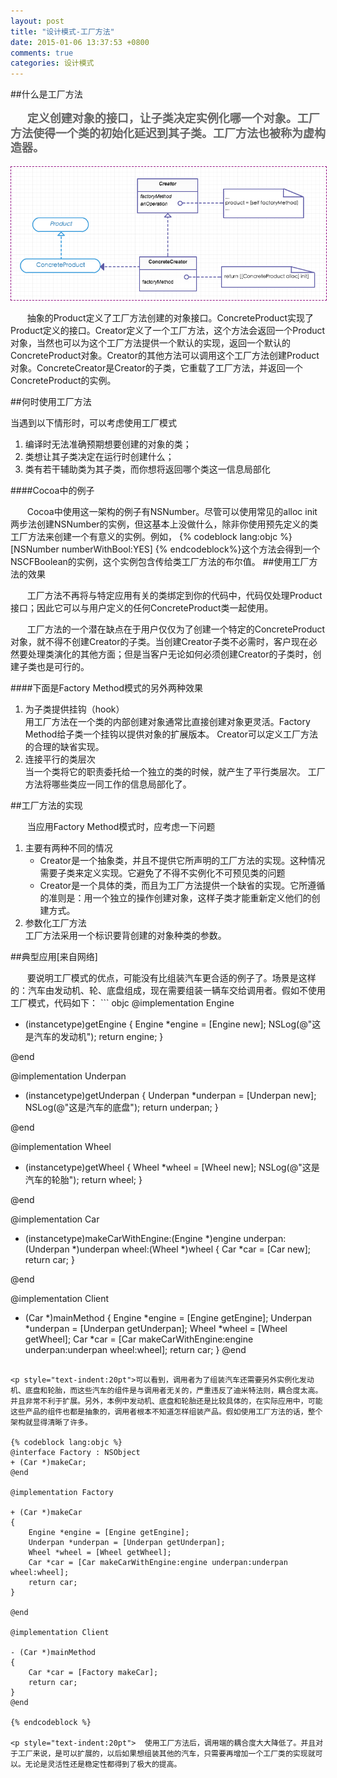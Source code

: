 ```yaml
---
layout: post
title: "设计模式-工厂方法"
date: 2015-01-06 13:37:53 +0800
comments: true
categories: 设计模式
---
```


##什么是工厂方法

<p style="color:#666666;font-weight:bold;font-size:18px;line-height: 130%;text-indent:20pt">定义创建对象的接口，让子类决定实例化哪一个对象。工厂方法使得一个类的初始化延迟到其子类。工厂方法也被称为虚构造器。</p>
<div style="text-align:center">
<img src = "/images/工厂方法类图.png" style = "border:1px dashed #930f83;align:center"/>
</div>
<p style = "text-indent:20pt;">抽象的Product定义了工厂方法创建的对象接口。ConcreteProduct实现了Product定义的接口。Creator定义了一个工厂方法，这个方法会返回一个Product对象，当然也可以为这个工厂方法提供一个默认的实现，返回一个默认的ConcreteProduct对象。Creator的其他方法可以调用这个工厂方法创建Product对象。ConcreteCreator是Creator的子类，它重载了工厂方法，并返回一个ConcreteProduct的实例。

##何时使用工厂方法

<p>当遇到以下情形时，可以考虑使用工厂模式
<ol>
<li>编译时无法准确预期想要创建的对象的类；
<li>类想让其子类决定在运行时创建什么；
<li>类有若干辅助类为其子类，而你想将返回哪个类这一信息局部化
</ol>

####Cocoa中的例子
<p style = "text-indent:20pt;">Cocoa中使用这一架构的例子有NSNumber。尽管可以使用常见的alloc init两步法创建NSNumber的实例，但这基本上没做什么，除非你使用预先定义的类工厂方法来创建一个有意义的实例。例如，
{% codeblock lang:objc %}
[NSNumber numberWithBool:YES]
{% endcodeblock%}这个方法会得到一个NSCFBoolean的实例，这个实例包含传给类工厂方法的布尔值。	
##使用工厂方法的效果

<p style="text-indent:20pt">工厂方法不再将与特定应用有关的类绑定到你的代码中，代码仅处理Product接口；因此它可以与用户定义的任何ConcreteProduct类一起使用。
<p style="text-indent:20pt">工厂方法的一个潜在缺点在于用户仅仅为了创建一个特定的ConcreteProduct对象，就不得不创建Creator的子类。当创建Creator子类不必需时，客户现在必然要处理类演化的其他方面；但是当客户无论如何必须创建Creator的子类时，创建子类也是可行的。

####下面是Factory Method模式的另外两种效果
<ol>
<li>为子类提供挂钩（hook）</li>
用工厂方法在一个类的内部创建对象通常比直接创建对象更灵活。Factory Method给子类一个挂钩以提供对象的扩展版本。
Creator可以定义工厂方法的合理的缺省实现。
<li>连接平行的类层次</li>
当一个类将它的职责委托给一个独立的类的时候，就产生了平行类层次。
工厂方法将哪些类应一同工作的信息局部化了。
</ol>

##工厂方法的实现

<p style = "text-indent:20pt;">当应用Factory Method模式时，应考虑一下问题
<ol>
	<li>主要有两种不同的情况
		<ul>
			<li>Creator是一个抽象类，并且不提供它所声明的工厂方法的实现。这种情况需要子类来定义实现。它避免了不得不实例化不可预见类的问题
			<li>Creator是一个具体的类，而且为工厂方法提供一个缺省的实现。它所遵循的准则是：用一个独立的操作创建对象，这样子类才能重新定义他们的创建方式。
		</ul>
	</li>
	<li>参数化工厂方法</li>
	工厂方法采用一个标识要背创建的对象种类的参数。
</ol>

##典型应用[来自网络]

<p style = "text-indent:20pt;">要说明工厂模式的优点，可能没有比组装汽车更合适的例子了。场景是这样的：汽车由发动机、轮、底盘组成，现在需要组装一辆车交给调用者。假如不使用工厂模式，代码如下：
``` objc
@implementation Engine

+ (instancetype)getEngine
{
    Engine \*engine = [Engine new];
    NSLog(@"这是汽车的发动机");
    return engine;
}

@end

@implementation Underpan

+ (instancetype)getUnderpan
{
    Underpan *underpan = [Underpan new];
    NSLog(@"这是汽车的底盘");
    return underpan;
}

@end

@implementation Wheel

+ (instancetype)getWheel
{
    Wheel *wheel = [Wheel new];
    NSLog(@"这是汽车的轮胎");
    return wheel;
}

@end


@implementation Car

+ (instancetype)makeCarWithEngine:(Engine *)engine underpan:(Underpan *)underpan wheel:(Wheel *)wheel
{
    Car *car = [Car new];
    return car;
}

@end

@implementation Client

- (Car *)mainMethod
{
    Engine *engine = [Engine getEngine];
    Underpan *underpan = [Underpan getUnderpan];
    Wheel *wheel = [Wheel getWheel];
    Car *car = [Car makeCarWithEngine:engine underpan:underpan wheel:wheel];
    return car;
}
@end
```

<p style="text-indent:20pt">可以看到，调用者为了组装汽车还需要另外实例化发动机、底盘和轮胎，而这些汽车的组件是与调用者无关的，严重违反了迪米特法则，耦合度太高。并且非常不利于扩展。另外，本例中发动机、底盘和轮胎还是比较具体的，在实际应用中，可能这些产品的组件也都是抽象的，调用者根本不知道怎样组装产品。假如使用工厂方法的话，整个架构就显得清晰了许多。

{% codeblock lang:objc %}
@interface Factory : NSObject
+ (Car *)makeCar;
@end

@implementation Factory

+ (Car *)makeCar
{
    Engine *engine = [Engine getEngine];
    Underpan *underpan = [Underpan getUnderpan];
    Wheel *wheel = [Wheel getWheel];
    Car *car = [Car makeCarWithEngine:engine underpan:underpan wheel:wheel];
    return car;
}

@end

@implementation Client

- (Car *)mainMethod
{
    Car *car = [Factory makeCar];
    return car;
}
@end

{% endcodeblock %}

<p style="text-indent:20pt">  使用工厂方法后，调用端的耦合度大大降低了。并且对于工厂来说，是可以扩展的，以后如果想组装其他的汽车，只需要再增加一个工厂类的实现就可以。无论是灵活性还是稳定性都得到了极大的提高。